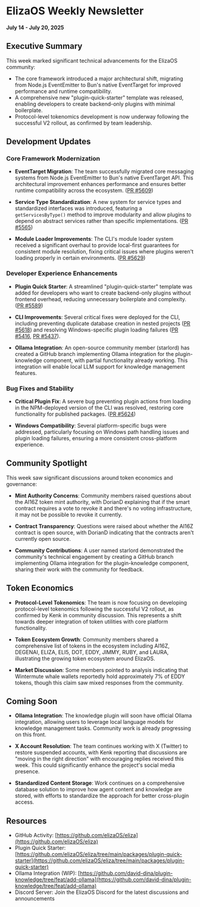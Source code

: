 # ElizaOS Weekly Newsletter
**July 14 - July 20, 2025**

## Executive Summary

This week marked significant technical advancements for the ElizaOS community:

- The core framework introduced a major architectural shift, migrating from Node.js EventEmitter to Bun's native EventTarget for improved performance and runtime compatibility.
- A comprehensive new "plugin-quick-starter" template was released, enabling developers to create backend-only plugins with minimal boilerplate.
- Protocol-level tokenomics development is now underway following the successful V2 rollout, as confirmed by team leadership.

## Development Updates

### Core Framework Modernization

- **EventTarget Migration**: The team successfully migrated core messaging systems from Node.js EventEmitter to Bun's native EventTarget API. This architectural improvement enhances performance and ensures better runtime compatibility across the ecosystem. ([PR #5609](https://github.com/elizaOS/eliza/pull/5609))

- **Service Type Standardization**: A new system for service types and standardized interfaces was introduced, featuring a `getServicesByType()` method to improve modularity and allow plugins to depend on abstract services rather than specific implementations. ([PR #5565](https://github.com/elizaOS/eliza/pull/5565))

- **Module Loader Improvements**: The CLI's module loader system received a significant overhaul to provide local-first guarantees for consistent module resolution, fixing critical issues where plugins weren't loading properly in certain environments. ([PR #5629](https://github.com/elizaOS/eliza/pull/5629))

### Developer Experience Enhancements

- **Plugin Quick Starter**: A streamlined "plugin-quick-starter" template was added for developers who want to create backend-only plugins without frontend overhead, reducing unnecessary boilerplate and complexity. ([PR #5589](https://github.com/elizaOS/eliza/pull/5589))

- **CLI Improvements**: Several critical fixes were deployed for the CLI, including preventing duplicate database creation in nested projects ([PR #5618](https://github.com/elizaOS/eliza/pull/5618)) and resolving Windows-specific plugin loading failures ([PR #5416](https://github.com/elizaOS/eliza/pull/5416), [PR #5437](https://github.com/elizaOS/eliza/pull/5437)).

- **Ollama Integration**: An open-source community member (starlord) has created a GitHub branch implementing Ollama integration for the plugin-knowledge component, with partial functionality already working. This integration will enable local LLM support for knowledge management features.

### Bug Fixes and Stability

- **Critical Plugin Fix**: A severe bug preventing plugin actions from loading in the NPM-deployed version of the CLI was resolved, restoring core functionality for published packages. ([PR #5624](https://github.com/elizaOS/eliza/pull/5624))

- **Windows Compatibility**: Several platform-specific bugs were addressed, particularly focusing on Windows path handling issues and plugin loading failures, ensuring a more consistent cross-platform experience.

## Community Spotlight

This week saw significant discussions around token economics and governance:

- **Mint Authority Concerns**: Community members raised questions about the AI16Z token mint authority, with DorianD explaining that if the smart contract requires a vote to revoke it and there's no voting infrastructure, it may not be possible to revoke it currently.

- **Contract Transparency**: Questions were raised about whether the AI16Z contract is open source, with DorianD indicating that the contracts aren't currently open source.

- **Community Contributions**: A user named starlord demonstrated the community's technical engagement by creating a GitHub branch implementing Ollama integration for the plugin-knowledge component, sharing their work with the community for feedback.

## Token Economics

- **Protocol-Level Tokenomics**: The team is now focusing on developing protocol-level tokenomics following the successful V2 rollout, as confirmed by Kenk in community discussion. This represents a shift towards deeper integration of token utilities with core platform functionality.

- **Token Ecosystem Growth**: Community members shared a comprehensive list of tokens in the ecosystem including AI16Z, DEGENAI, ELIZA, ELI5, DOT, EDDY, JIMMY, RUBY, and LAURA, illustrating the growing token ecosystem around ElizaOS.

- **Market Discussion**: Some members pointed to analysis indicating that Wintermute whale wallets reportedly hold approximately 7% of EDDY tokens, though this claim saw mixed responses from the community.

## Coming Soon

- **Ollama Integration**: The knowledge plugin will soon have official Ollama integration, allowing users to leverage local language models for knowledge management tasks. Community work is already progressing on this front.

- **X Account Resolution**: The team continues working with X (Twitter) to restore suspended accounts, with Kenk reporting that discussions are "moving in the right direction" with encouraging replies received this week. This could significantly enhance the project's social media presence.

- **Standardized Content Storage**: Work continues on a comprehensive database solution to improve how agent content and knowledge are stored, with efforts to standardize the approach for better cross-plugin access.

## Resources

- GitHub Activity: [https://github.com/elizaOS/eliza](https://github.com/elizaOS/eliza)
- Plugin Quick Starter: [https://github.com/elizaOS/eliza/tree/main/packages/plugin-quick-starter](https://github.com/elizaOS/eliza/tree/main/packages/plugin-quick-starter)
- Ollama Integration (WIP): [https://github.com/david-dina/plugin-knowledge/tree/feat/add-ollama](https://github.com/david-dina/plugin-knowledge/tree/feat/add-ollama)
- Discord Server: Join the ElizaOS Discord for the latest discussions and announcements